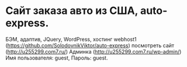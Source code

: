 # Сайт заказа авто из США, auto-express.
БЭМ, адаптив, JQuery, WordPress, хостинг webhost1 (https://github.com/SolodovnikViktor/auto-express) посмотреть сайт (http://u255299.com7.ru/) Aдминка (http://u255299.com7.ru/wp-admin/) Имя пользователя: guest, Пароль: guest.
